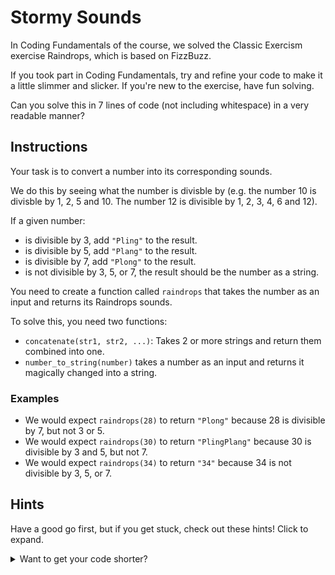 # Stormy Sounds

In Coding Fundamentals of the course, we solved the Classic Exercism exercise Raindrops, which is based on FizzBuzz.

If you took part in Coding Fundamentals, try and refine your code to make it a little slimmer and slicker. If you're new to the exercise, have fun solving.

Can you solve this in 7 lines of code (not including whitespace) in a very readable manner?

## Instructions

Your task is to convert a number into its corresponding sounds.

We do this by seeing what the number is divisble by (e.g. the number 10 is divisble by 1, 2, 5 and 10. The number 12 is divisible by 1, 2, 3, 4, 6 and 12).

If a given number:

- is divisible by 3, add `"Pling"` to the result.
- is divisible by 5, add `"Plang"` to the result.
- is divisible by 7, add `"Plong"` to the result.
- is not divisible by 3, 5, or 7, the result should be the number as a string.

You need to create a function called `raindrops` that takes the number as an input and returns its Raindrops sounds.

To solve this, you need two functions:

- `concatenate(str1, str2, ...)`: Takes 2 or more strings and return them combined into one.
- `number_to_string(number)` takes a number as an input and returns it magically changed into a string.

### Examples

- We would expect `raindrops(28)` to return `"Plong"` because 28 is divisible by 7, but not 3 or 5.
- We would expect `raindrops(30)` to return `"PlingPlang"` because 30 is divisible by 3 and 5, but not 7.
- We would expect `raindrops(34)` to return `"34"` because 34 is not divisible by 3, 5, or 7.

## Hints

Have a good go first, but if you get stuck, check out these hints!
Click to expand.

<details><summary>Want to get your code shorter?</summary>

Here's a few things to help you:

- Remember you can use single like `if` statements.
- Remember that the `+=` syntax can be a nice way to concatenate strings.
- Remember that empty strings are `falsey` in JavaScript

</details>
